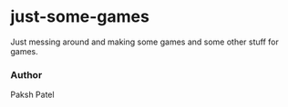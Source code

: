 # just-some-games
Just messing around and making some games and some other stuff for games.

### Author
Paksh Patel